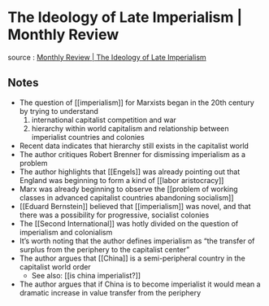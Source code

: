 # The Ideology of Late Imperialism | Monthly Review

source
: [Monthly Review | The Ideology of Late Imperialism](https://monthlyreview.org/2021/03/01/the-ideology-of-late-imperialism/)


<a id="org9c42bbf"></a>

## Notes

-   The question of [[imperialism]] for Marxists began in the 20th century by trying to understand
    1.  international capitalist competition and war
    2.  hierarchy within world capitalism and relationship between imperialist countries and colonies
-   Recent data indicates that hierarchy still exists in the capitalist world
-   The author critiques Robert Brenner for dismissing imperialism as a problem
-   The author highlights that [[Engels]] was already pointing out that England was beginning to form a kind of [[labor aristocracy]]
-   Marx was already beginning to observe the [[problem of working classes in advanced capitalist countries abandoning socialism]]
-   [[Eduard Bernstein]] believed that [[imperialism]] was novel, and that there was a possibility for progressive, socialist colonies
-   The [[Second International]] was hotly divided on the question of imperialism and colonialism
-   It&rsquo;s worth noting that the author defines imperialism as &ldquo;the transfer of surplus from the periphery to the capitalist center&rdquo;
-   The author argues that [[China]] is a semi-peripheral country in the capitalist world order
    -   See also: [[is china imperialist?]]
-   The author argues that if China is to become imperialist it would mean a dramatic increase in value transfer from the periphery
